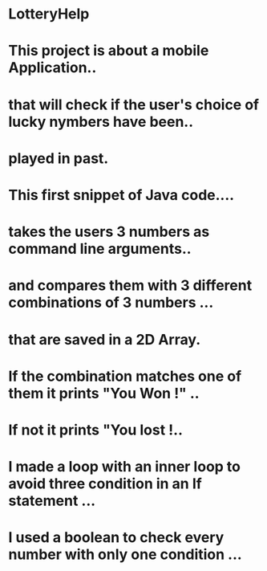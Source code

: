 # LotteryHelp
# This project is about a mobile Application..
# that will check if the user's choice of lucky nymbers have been..
# played in past. 
# This first snippet of Java code....
# takes the users 3 numbers  as command line arguments..
# and compares them with 3 different combinations of 3 numbers ...
# that are saved in a 2D Array.
# If the combination matches one of them it prints "You Won !" .. 
# If not it prints "You lost !..
# I made a loop with an inner loop to avoid three condition in an If statement ... 
# I used a boolean to check every number with only one condition ... 
